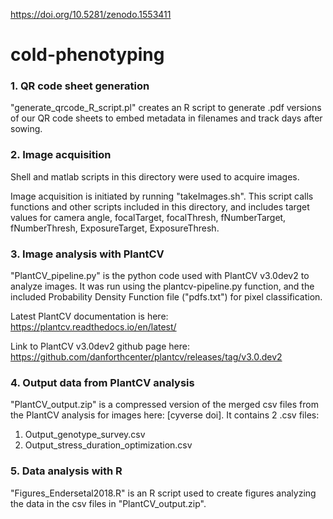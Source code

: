 https://doi.org/10.5281/zenodo.1553411

# cold-phenotyping

### 1. QR code sheet generation

"generate_qrcode_R_script.pl" creates an R script to generate .pdf versions of our QR code sheets to embed metadata in filenames and track days after sowing.

### 2. Image acquisition

Shell and matlab scripts in this directory were used to acquire images.

Image acquisition is initiated by running "takeImages.sh". This script calls functions and other scripts included in this directory, and includes target values for camera angle, focalTarget, focalThresh, fNumberTarget, fNumberThresh, ExposureTarget, ExposureThresh.

### 3. Image analysis with PlantCV

"PlantCV_pipeline.py" is the python code used with PlantCV v3.0dev2 to analyze images. It was run using the plantcv-pipeline.py function, and the included Probability Density Function file ("pdfs.txt") for pixel classification.

Latest PlantCV documentation is here: https://plantcv.readthedocs.io/en/latest/

Link to PlantCV v3.0dev2 github page here: https://github.com/danforthcenter/plantcv/releases/tag/v3.0.dev2

### 4. Output data from PlantCV analysis

"PlantCV_output.zip" is a compressed version of the merged csv files from the PlantCV analysis for images here: [cyverse doi].
It contains 2 .csv files:
   1) Output_genotype_survey.csv
   2) Output_stress_duration_optimization.csv

### 5. Data analysis with R

"Figures_Endersetal2018.R" is an R script used to create figures analyzing the data in the csv files in "PlantCV_output.zip".
